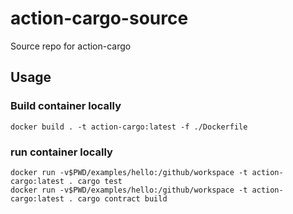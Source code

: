 # action-cargo-source
Source repo for action-cargo

## Usage


### Build container locally 
```
docker build . -t action-cargo:latest -f ./Dockerfile
```

### run container locally
```
docker run -v$PWD/examples/hello:/github/workspace -t action-cargo:latest . cargo test
docker run -v$PWD/examples/hello:/github/workspace -t action-cargo:latest . cargo contract build
```
